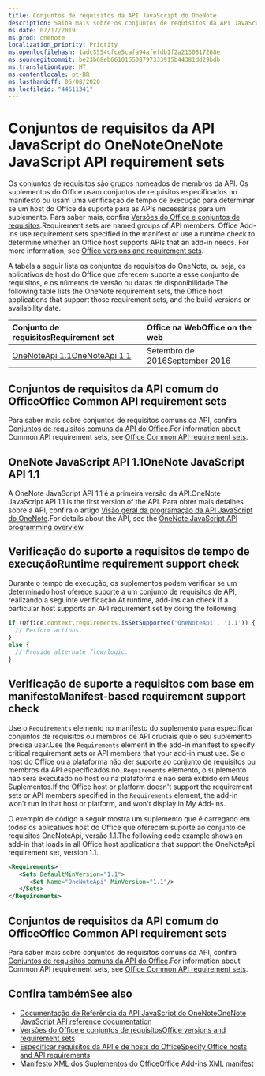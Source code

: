 ```yaml
---
title: Conjuntos de requisitos da API JavaScript do OneNote
description: Saiba mais sobre os conjuntos de requisitos da API JavaScript do OneNote
ms.date: 07/17/2019
ms.prod: onenote
localization_priority: Priority
ms.openlocfilehash: 1adc3554cfce5cafa94afefdb1f2a2130817288e
ms.sourcegitcommit: be23b68eb661015508797333915b44381dd29bdb
ms.translationtype: HT
ms.contentlocale: pt-BR
ms.lasthandoff: 06/08/2020
ms.locfileid: "44611341"
---
```

# <a name="onenote-javascript-api-requirement-sets"></a><span data-ttu-id="913e0-103">Conjuntos de requisitos da API JavaScript do OneNote</span><span class="sxs-lookup"><span data-stu-id="913e0-103">OneNote JavaScript API requirement sets</span></span>

<span data-ttu-id="913e0-p101">Os conjuntos de requisitos são grupos nomeados de membros da API. Os suplementos do Office usam conjuntos de requisitos especificados no manifesto ou usam uma verificação de tempo de execução para determinar se um host do Office dá suporte para as APIs necessárias para um suplemento. Para saber mais, confira [Versões do Office e conjuntos de requisitos](../../develop/office-versions-and-requirement-sets.md).</span><span class="sxs-lookup"><span data-stu-id="913e0-p101">Requirement sets are named groups of API members. Office Add-ins use requirement sets specified in the manifest or use a runtime check to determine whether an Office host supports APIs that an add-in needs. For more information, see [Office versions and requirement sets](../../develop/office-versions-and-requirement-sets.md).</span></span>

<span data-ttu-id="913e0-107">A tabela a seguir lista os conjuntos de requisitos do OneNote, ou seja, os aplicativos de host do Office que oferecem suporte a esse conjunto de requisitos, e os números de versão ou datas de disponibilidade.</span><span class="sxs-lookup"><span data-stu-id="913e0-107">The following table lists the OneNote requirement sets, the Office host applications that support those requirement sets, and the build versions or availability date.</span></span>

|  <span data-ttu-id="913e0-108">Conjunto de requisitos</span><span class="sxs-lookup"><span data-stu-id="913e0-108">Requirement set</span></span>  |  <span data-ttu-id="913e0-109">Office na Web</span><span class="sxs-lookup"><span data-stu-id="913e0-109">Office on the web</span></span> |
|:-----|:-----|
| [<span data-ttu-id="913e0-110">OneNoteApi 1.1</span><span class="sxs-lookup"><span data-stu-id="913e0-110">OneNoteApi 1.1</span></span>](/javascript/api/onenote?view=onenote-js-1.1)  | <span data-ttu-id="913e0-111">Setembro de 2016</span><span class="sxs-lookup"><span data-stu-id="913e0-111">September 2016</span></span> |  

## <a name="office-common-api-requirement-sets"></a><span data-ttu-id="913e0-112">Conjuntos de requisitos da API comum do Office</span><span class="sxs-lookup"><span data-stu-id="913e0-112">Office Common API requirement sets</span></span>

<span data-ttu-id="913e0-113">Para saber mais sobre conjuntos de requisitos comuns da API, confira [Conjuntos de requisitos comuns da API do Office](office-add-in-requirement-sets.md).</span><span class="sxs-lookup"><span data-stu-id="913e0-113">For information about Common API requirement sets, see [Office Common API requirement sets](office-add-in-requirement-sets.md).</span></span>

## <a name="onenote-javascript-api-11"></a><span data-ttu-id="913e0-114">OneNote JavaScript API 1.1</span><span class="sxs-lookup"><span data-stu-id="913e0-114">OneNote JavaScript API 1.1</span></span>

<span data-ttu-id="913e0-115">A OneNote JavaScript API 1.1 é a primeira versão da API.</span><span class="sxs-lookup"><span data-stu-id="913e0-115">OneNote JavaScript API 1.1 is the first version of the API.</span></span> <span data-ttu-id="913e0-116">Para obter mais detalhes sobre a API, confira o artigo [Visão geral da programação da API JavaScript do OneNote](../../onenote/onenote-add-ins-programming-overview.md).</span><span class="sxs-lookup"><span data-stu-id="913e0-116">For details about the API, see the [OneNote JavaScript API programming overview](../../onenote/onenote-add-ins-programming-overview.md).</span></span>

## <a name="runtime-requirement-support-check"></a><span data-ttu-id="913e0-117">Verificação do suporte a requisitos de tempo de execução</span><span class="sxs-lookup"><span data-stu-id="913e0-117">Runtime requirement support check</span></span>

<span data-ttu-id="913e0-118">Durante o tempo de execução, os suplementos podem verificar se um determinado host oferece suporte a um conjunto de requisitos de API, realizando a seguinte verificação.</span><span class="sxs-lookup"><span data-stu-id="913e0-118">At runtime, add-ins can check if a particular host supports an API requirement set by doing the following.</span></span>

```js
if (Office.context.requirements.isSetSupported('OneNoteApi', '1.1')) {
  // Perform actions.
}
else {
  // Provide alternate flow/logic.
}
```

## <a name="manifest-based-requirement-support-check"></a><span data-ttu-id="913e0-119">Verificação de suporte a requisitos com base em manifesto</span><span class="sxs-lookup"><span data-stu-id="913e0-119">Manifest-based requirement support check</span></span>

<span data-ttu-id="913e0-120">Use o `Requirements` elemento no manifesto do suplemento para especificar conjuntos de requisitos ou membros de API cruciais que o seu suplemento precisa usar.</span><span class="sxs-lookup"><span data-stu-id="913e0-120">Use the `Requirements` element in the add-in manifest to specify critical requirement sets or API members that your add-in must use.</span></span> <span data-ttu-id="913e0-121">Se o host do Office ou a plataforma não der suporte ao conjunto de requisitos ou membros da API especificados no. `Requirements` elemento, o suplemento não será executado no host ou na plataforma e não será exibido em Meus Suplementos.</span><span class="sxs-lookup"><span data-stu-id="913e0-121">If the Office host or platform doesn't support the requirement sets or API members specified in the `Requirements` element, the add-in won't run in that host or platform, and won't display in My Add-ins.</span></span>

<span data-ttu-id="913e0-122">O exemplo de código a seguir mostra um suplemento que é carregado em todos os aplicativos host do Office que oferecem suporte ao conjunto de requisitos OneNoteApi, versão 1.1.</span><span class="sxs-lookup"><span data-stu-id="913e0-122">The following code example shows an add-in that loads in all Office host applications that support the OneNoteApi requirement set, version 1.1.</span></span>

```xml
<Requirements>
   <Sets DefaultMinVersion="1.1">
      <Set Name="OneNoteApi" MinVersion="1.1"/>
   </Sets>
</Requirements>
```

## <a name="office-common-api-requirement-sets"></a><span data-ttu-id="913e0-123">Conjuntos de requisitos da API comum do Office</span><span class="sxs-lookup"><span data-stu-id="913e0-123">Office Common API requirement sets</span></span>

<span data-ttu-id="913e0-124">Para saber mais sobre conjuntos de requisitos comuns da API, confira [Conjuntos de requisitos comuns da API do Office](office-add-in-requirement-sets.md).</span><span class="sxs-lookup"><span data-stu-id="913e0-124">For information about Common API requirement sets, see [Office Common API requirement sets](office-add-in-requirement-sets.md).</span></span>

## <a name="see-also"></a><span data-ttu-id="913e0-125">Confira também</span><span class="sxs-lookup"><span data-stu-id="913e0-125">See also</span></span>

- [<span data-ttu-id="913e0-126">Documentação de Referência da API JavaScript do OneNote</span><span class="sxs-lookup"><span data-stu-id="913e0-126">OneNote JavaScript API reference documentation</span></span>](/javascript/api/onenote)
- [<span data-ttu-id="913e0-127">Versões do Office e conjuntos de requisitos</span><span class="sxs-lookup"><span data-stu-id="913e0-127">Office versions and requirement sets</span></span>](../../develop/office-versions-and-requirement-sets.md)
- [<span data-ttu-id="913e0-128">Especificar requisitos da API e de hosts do Office</span><span class="sxs-lookup"><span data-stu-id="913e0-128">Specify Office hosts and API requirements</span></span>](../../develop/specify-office-hosts-and-api-requirements.md)
- [<span data-ttu-id="913e0-129">Manifesto XML dos Suplementos do Office</span><span class="sxs-lookup"><span data-stu-id="913e0-129">Office Add-ins XML manifest</span></span>](../../develop/add-in-manifests.md)
